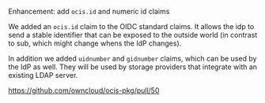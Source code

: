 Enhancement: add `ocis.id` and numeric id claims

We added an `ocis.id` claim to the OIDC standard claims. It allows the idp to send a stable identifier that can be exposed to the outside world (in contrast to sub, which might change whens the IdP changes).

In addition we added `uidnumber` and `gidnumber` claims, which can be used by the IdP as well. They will be used by storage providers that integrate with an existing LDAP server.

https://github.com/owncloud/ocis-pkg/pull/50
